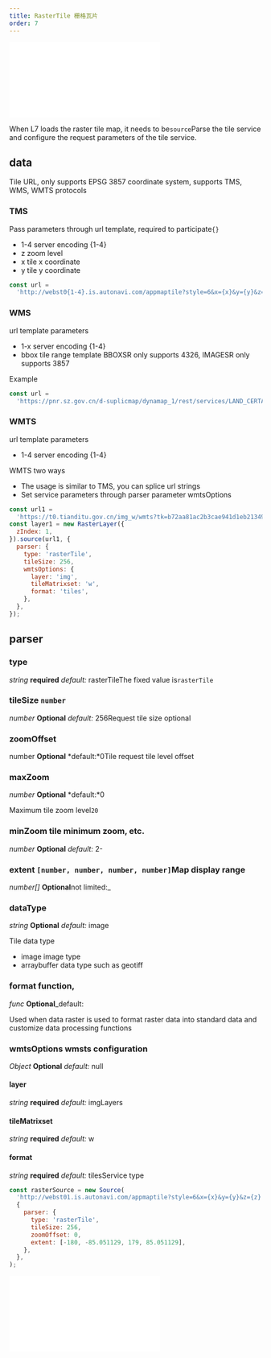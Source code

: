 ```yaml
---
title: RasterTile 栅格瓦片
order: 7
---
```


<embed src="@/docs/common/style.md"></embed>

When L7 loads the raster tile map, it needs to be`source`Parse the tile service and configure the request parameters of the tile service.

## data

Tile URL, only supports EPSG 3857 coordinate system, supports TMS, WMS, WMTS protocols

### TMS

Pass parameters through url template, required to participate`{}`

* 1-4 server encoding {1-4}
* z zoom level
* x tile x coordinate
* y tile y coordinate

```js
const url =
  'http://webst0{1-4}.is.autonavi.com/appmaptile?style=6&x={x}&y={y}&z={z}';
```

### WMS

url template parameters

* 1-x server encoding {1-4}
* bbox tile range template BBOXSR only supports 4326, IMAGESR only supports 3857

Example

```js
const url =
  'https://pnr.sz.gov.cn/d-suplicmap/dynamap_1/rest/services/LAND_CERTAIN/MapServer/export?F=image&FORMAT=PNG32&TRANSPARENT=true&layers=show:1&SIZE=256,256&BBOX={bbox}&BBOXSR=4326&IMAGESR=3857&DPI=90';
```

### WMTS

url template parameters

* 1-4 server encoding {1-4}

WMTS two ways

* The usage is similar to TMS, you can splice url strings
* Set service parameters through parser parameter wmtsOptions

```js
const url1 =
  'https://t0.tianditu.gov.cn/img_w/wmts?tk=b72aa81ac2b3cae941d1eb213499e15e&';
const layer1 = new RasterLayer({
  zIndex: 1,
}).source(url1, {
  parser: {
    type: 'rasterTile',
    tileSize: 256,
    wmtsOptions: {
      layer: 'img',
      tileMatrixset: 'w',
      format: 'tiles',
    },
  },
});
```

## parser

### type

<description> *string* **required** *default:* rasterTile</description>The fixed value is`rasterTile`

### tileSize `number`

<description> *number* **Optional** *default:* 256</description>Request tile size optional

### zoomOffset

<description> number **Optional** *default:*0</description>Tile request tile level offset

### maxZoom

<description> *number* **Optional** *default:*0</description>

Maximum tile zoom level`20`

### minZoom tile minimum zoom, etc.

<description> *number* **Optional** *default:* 2-</description>

### extent `[number, number, number, number]`Map display range

<description> *number\[]* **Optional**not limited:\_</description>

### dataType

<description> *string* **Optional** *default:* image</description>

Tile data type

* image image type
* arraybuffer data type such as geotiff

### format function,

<description> *func* **Optional**\_default:</description>

Used when data raster is used to format raster data into standard data and customize data processing functions

### wmtsOptions wmsts configuration

<description> *Object* **Optional** *default:* null</description>

#### layer

<description> *string* **required** *default:* img</description>Layers

#### tileMatrixset

<description> *string* **required** *default:* w</description>

#### format

<description> *string* **required** *default:* tiles</description>Service type

```javascript
const rasterSource = new Source(
  'http://webst01.is.autonavi.com/appmaptile?style=6&x={x}&y={y}&z={z}',
  {
    parser: {
      type: 'rasterTile',
      tileSize: 256,
      zoomOffset: 0,
      extent: [-180, -85.051129, 179, 85.051129],
    },
  },
);
```

<embed src="@/docs/common/source/tile/method.en.md"></embed>
